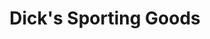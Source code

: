 ---
title: "Dick's Sporting Goods"
url: /albuquerque/dicks-sporting-goods-menaul-boulevard-northeast/
shop: sports
---